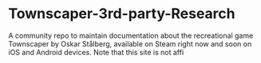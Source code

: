 # Townscaper-3rd-party-Research
A community repo to maintain documentation about the recreational game Townscaper by Oskar Stålberg, available on Steam right now and soon on iOS and Android devices. Note that this site is not affi 
